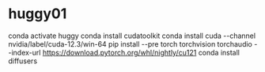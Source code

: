 # huggy01
conda activate huggy
conda install cudatoolkit
conda install cuda --channel nvidia/label/cuda-12.3/win-64
pip install --pre torch torchvision torchaudio --index-url https://download.pytorch.org/whl/nightly/cu121
conda install diffusers
